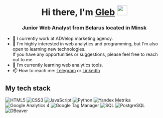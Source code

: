 <h1 align="center">Hi there, I'm <a href="http://linkedin.com/in/gleb-prokopovich-4b774b305" target="_blank">Gleb</a> 
<img src="https://github.com/blackcater/blackcater/raw/main/images/Hi.gif" height="32"/></h1>
<h3 align="center">Junior Web Analyst from Belarus located in Minsk</h3>

- 🔭 I currently work at ADVelop marketing agency. <br/>
- 🤔 I'm highly interested in web analytics and programming, but I'm also open to learning new technologies. <br/> If you have any opportunities or suggestions, please feel free to reach out to me. <br/>
- 🌱 I’m currently learning web analytics tools.  <br/>
- 📫 How to reach me: <a href="http://linkedin.com/in/gleb-prokopovich-4b774b305" target="_blank">Telegram</a> or <a href="https://www.linkedin.com/in/gprokopovich/" target="_blank">LinkedIn</a>

## My tech stack
![HTML5](https://img.shields.io/badge/HTML5-%23E34F26.svg?style=for-the-badge&logo=html5&logoColor=white&color=475e78)
![CSS3](https://img.shields.io/badge/CSS3-%231572B6.svg?style=for-the-badge&logo=css3&logoColor=white&color=475e78)
![JavaScript](https://img.shields.io/badge/JavaScript-%23F7DF1E.svg?style=for-the-badge&logo=javascript&logoColor=white&color=475e78)
![Python](https://img.shields.io/badge/Python-%23CC6699.svg?style=for-the-badge&logo=python&logoColor=white&color=475e78)
![Yandex Metrika](https://img.shields.io/badge/Yandex_Metrika-%23CC6699.svg?style=for-the-badge&color=475e78)
![Google Analytics 4](https://img.shields.io/badge/Google_Analytics_4-%23CC6699.svg?style=for-the-badge&logo=googleanalytics&logoColor=white&color=475e78)
![Google Tag Manager](https://img.shields.io/badge/Google_Tag_Manager-%23CC6699.svg?style=for-the-badge&logo=googletagmanager&logoColor=white&color=475e78)
![SQL](https://img.shields.io/badge/SQL-%23CC6699.svg?style=for-the-badge&color=475e78)
![PostgreSQL](https://img.shields.io/badge/PostgreSQL-%23CC6699.svg?style=for-the-badge&logo=postgresql&logoColor=white&color=475e78)
![DBeaver](https://img.shields.io/badge/DBeaver-%23CC6699.svg?style=for-the-badge&logo=dbeaver&logoColor=white&color=475e78)
